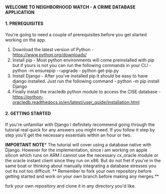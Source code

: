 #### WELCOME TO NEIGHBORHOOD WATCH - A CRIME DATABASE APPLICATION ####

#### 1. PREREQUISITES ####

You're going to need a couple of prerequisites before you get started working on the app.
1) Download the latest version of Python - https://www.python.org/downloads/
2) Install pip - Most python environments will come preinstalled with pip but if yours is not you can run the following commands in your CLI
        - python -m ensurepip --upgrade
        - python get-pip.py
3) Install Django - After you've installed pip it should be easy to have django installed. Just run the following command
        - python -m pip install Django
4) Finally install the oracledb python module to access the CISE database - https://python-oracledb.readthedocs.io/en/latest/user_guide/installation.html

#### 2. GETTING STARTED ####

If you're unfamiliar with Django I definitely recommend going through the tutorial real quick for any answers you might need. If you follow it step by step 
you'll get the necessary essentials within an hour or two. 

******IMPORTANT NOTE*******
The tutorial will cover using a database native with Django. However for the implementation, since i am working on apple silicon which runs
on ARM I cannot use the necessary cx_oracle module or the oracle instant client since they run on x86. But do not fret if you're in the same boat or thinking about manually integrating a database stresses you out its not too difficult.
**
Remember to fork your own repository before getting started and work on your own branch before making any merges.**

fork your own repository and clone it in any directory you'd like. 





